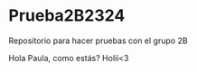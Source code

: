# Prueba2B2324
 Repositorio para hacer pruebas con el grupo 2B
 

Hola Paula, como estás?
 Holii<3

